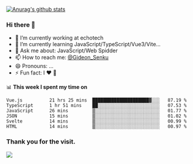 [![Anurag's github stats](https://github-readme-stats.vercel.app/api?username=gideonsenku)](https://github.com/anuraghazra/github-readme-stats)
### Hi there 👋
- 🔭 I’m currently working at echotech
- 🌱 I’m currently learning JavaScript/TypeScript/Vue3/Vite...
- 💬 Ask me about: JavaScript/Web Spidder 
- 📫 How to reach me: [@Gideon_Senku](https://t.me/Gideon_Senku)
- 😄 Pronouns: ...
- ⚡ Fun fact: I ❤️ 🎵

📊 **This week I spent my time on**
<!--START_SECTION:waka-->

```text
Vue.js          21 hrs 25 mins  █████████████████████▓░░░   87.19 %
TypeScript      1 hr 51 mins    ██░░░░░░░░░░░░░░░░░░░░░░░   07.53 %
JavaScript      26 mins         ▒░░░░░░░░░░░░░░░░░░░░░░░░   01.77 %
JSON            15 mins         ▒░░░░░░░░░░░░░░░░░░░░░░░░   01.02 %
Svelte          14 mins         ▒░░░░░░░░░░░░░░░░░░░░░░░░   00.99 %
HTML            14 mins         ▒░░░░░░░░░░░░░░░░░░░░░░░░   00.97 %
```

<!--END_SECTION:waka-->


### Thank you for the visit.
![](http://profile-counter.glitch.me/gideonsenku/count.svg)
<!--
**GideonSenku/GideonSenku** is a ✨ _special_ ✨ repository because its `README.md` (this file) appears on your GitHub profile.

Here are some ideas to get you started:

- 🔭 I’m currently working on ...
- 🌱 I’m currently learning ...
- 👯 I’m looking to collaborate on ...
- 🤔 I’m looking for help with ...
- 💬 Ask me about ...
- 📫 How to reach me: ...
- 😄 Pronouns: ...
- ⚡ Fun fact: ...
-->
